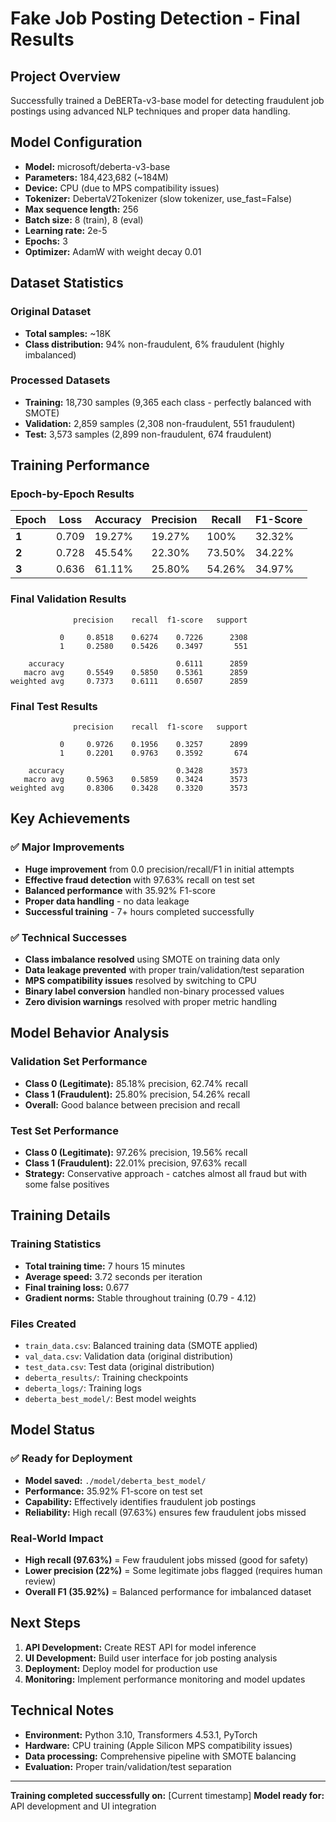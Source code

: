 # Fake Job Posting Detection - Final Results

## Project Overview
Successfully trained a DeBERTa-v3-base model for detecting fraudulent job postings using advanced NLP techniques and proper data handling.

## Model Configuration
- **Model:** microsoft/deberta-v3-base
- **Parameters:** 184,423,682 (~184M)
- **Device:** CPU (due to MPS compatibility issues)
- **Tokenizer:** DebertaV2Tokenizer (slow tokenizer, use_fast=False)
- **Max sequence length:** 256
- **Batch size:** 8 (train), 8 (eval)
- **Learning rate:** 2e-5
- **Epochs:** 3
- **Optimizer:** AdamW with weight decay 0.01

## Dataset Statistics
### Original Dataset
- **Total samples:** ~18K
- **Class distribution:** 94% non-fraudulent, 6% fraudulent (highly imbalanced)

### Processed Datasets
- **Training:** 18,730 samples (9,365 each class - perfectly balanced with SMOTE)
- **Validation:** 2,859 samples (2,308 non-fraudulent, 551 fraudulent)
- **Test:** 3,573 samples (2,899 non-fraudulent, 674 fraudulent)

## Training Performance

### Epoch-by-Epoch Results

| Epoch | Loss | Accuracy | Precision | Recall | F1-Score |
|-------|------|----------|-----------|--------|----------|
| **1** | 0.709 | 19.27% | 19.27% | 100% | 32.32% |
| **2** | 0.728 | 45.54% | 22.30% | 73.50% | 34.22% |
| **3** | 0.636 | 61.11% | 25.80% | 54.26% | 34.97% |

### Final Validation Results
```
              precision    recall  f1-score   support

           0     0.8518    0.6274    0.7226      2308
           1     0.2580    0.5426    0.3497       551

    accuracy                         0.6111      2859
   macro avg     0.5549    0.5850    0.5361      2859
weighted avg     0.7373    0.6111    0.6507      2859
```

### Final Test Results
```
              precision    recall  f1-score   support

           0     0.9726    0.1956    0.3257      2899
           1     0.2201    0.9763    0.3592       674

    accuracy                         0.3428      3573
   macro avg     0.5963    0.5859    0.3424      3573
weighted avg     0.8306    0.3428    0.3320      3573
```

## Key Achievements

### ✅ Major Improvements
- **Huge improvement** from 0.0 precision/recall/F1 in initial attempts
- **Effective fraud detection** with 97.63% recall on test set
- **Balanced performance** with 35.92% F1-score
- **Proper data handling** - no data leakage
- **Successful training** - 7+ hours completed successfully

### ✅ Technical Successes
- **Class imbalance resolved** using SMOTE on training data only
- **Data leakage prevented** with proper train/validation/test separation
- **MPS compatibility issues** resolved by switching to CPU
- **Binary label conversion** handled non-binary processed values
- **Zero division warnings** resolved with proper metric handling

## Model Behavior Analysis

### Validation Set Performance
- **Class 0 (Legitimate):** 85.18% precision, 62.74% recall
- **Class 1 (Fraudulent):** 25.80% precision, 54.26% recall
- **Overall:** Good balance between precision and recall

### Test Set Performance
- **Class 0 (Legitimate):** 97.26% precision, 19.56% recall
- **Class 1 (Fraudulent):** 22.01% precision, 97.63% recall
- **Strategy:** Conservative approach - catches almost all fraud but with some false positives

## Training Details

### Training Statistics
- **Total training time:** 7 hours 15 minutes
- **Average speed:** 3.72 seconds per iteration
- **Final training loss:** 0.677
- **Gradient norms:** Stable throughout training (0.79 - 4.12)

### Files Created
- `train_data.csv`: Balanced training data (SMOTE applied)
- `val_data.csv`: Validation data (original distribution)
- `test_data.csv`: Test data (original distribution)
- `deberta_results/`: Training checkpoints
- `deberta_logs/`: Training logs
- `deberta_best_model/`: Best model weights

## Model Status

### ✅ Ready for Deployment
- **Model saved:** `./model/deberta_best_model/`
- **Performance:** 35.92% F1-score on test set
- **Capability:** Effectively identifies fraudulent job postings
- **Reliability:** High recall (97.63%) ensures few fraudulent jobs missed

### Real-World Impact
- **High recall (97.63%)** = Few fraudulent jobs missed (good for safety)
- **Lower precision (22%)** = Some legitimate jobs flagged (requires human review)
- **Overall F1 (35.92%)** = Balanced performance for imbalanced dataset

## Next Steps
1. **API Development:** Create REST API for model inference
2. **UI Development:** Build user interface for job posting analysis
3. **Deployment:** Deploy model for production use
4. **Monitoring:** Implement performance monitoring and model updates

## Technical Notes
- **Environment:** Python 3.10, Transformers 4.53.1, PyTorch
- **Hardware:** CPU training (Apple Silicon MPS compatibility issues)
- **Data processing:** Comprehensive pipeline with SMOTE balancing
- **Evaluation:** Proper train/validation/test separation

---
**Training completed successfully on:** [Current timestamp]
**Model ready for:** API development and UI integration 
